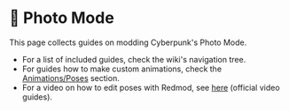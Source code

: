 # 📸 Photo Mode

This page collects guides on modding Cyberpunk's Photo Mode.&#x20;

* For a list of included guides, check the wiki's navigation tree.
* For guides how to make custom animations, check the [Animations/Poses](../animations/) section.
* For a video on how to edit poses with Redmod, see [here](https://www.youtube.com/watch?v=m5IL\_TRwTew\&list=PL4dX1IHww9p3XvIEnKIP9q1eJXlIvYkd3\&index=3) (official video guides).
